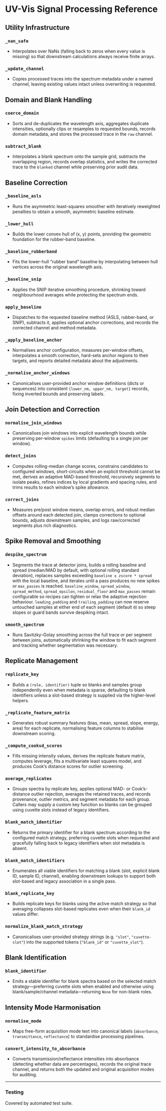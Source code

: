 # UV-Vis Signal Processing Reference

## Utility Infrastructure

### `_nan_safe`
- Interpolates over NaNs (falling back to zeros when every value is missing) so that downstream calculations always receive finite arrays.

### `_update_channel`
- Copies processed traces into the spectrum metadata under a named channel, leaving existing values intact unless overwriting is requested.

## Domain and Blank Handling

### `coerce_domain`
- Sorts and de-duplicates the wavelength axis, aggregates duplicate intensities, optionally clips or resamples to requested bounds, records domain metadata, and stores the processed trace in the `raw` channel.

### `subtract_blank`
- Interpolates a blank spectrum onto the sample grid, subtracts the overlapping region, records overlap statistics, and writes the corrected trace to the `blanked` channel while preserving prior audit data.

## Baseline Correction

### `_baseline_asls`
- Runs the asymmetric least-squares smoother with iteratively reweighted penalties to obtain a smooth, asymmetric baseline estimate.

### `_lower_hull`
- Builds the lower convex hull of (x, y) points, providing the geometric foundation for the rubber-band baseline.

### `_baseline_rubberband`
- Fits the lower-hull “rubber band” baseline by interpolating between hull vertices across the original wavelength axis.

### `_baseline_snip`
- Applies the SNIP iterative smoothing procedure, shrinking toward neighbourhood averages while protecting the spectrum ends.

### `apply_baseline`
- Dispatches to the requested baseline method (ASLS, rubber-band, or SNIP), subtracts it, applies optional anchor corrections, and records the corrected channel and method metadata.

### `_apply_baseline_anchor`
- Normalises anchor configuration, measures per-window offsets, interpolates a smooth correction, hard-sets anchor regions to their targets, and reports detailed metadata about the adjustments.

### `_normalise_anchor_windows`
- Canonicalises user-provided anchor window definitions (dicts or sequences) into consistent `{lower_nm, upper_nm, target}` records, fixing inverted bounds and preserving labels.

## Join Detection and Correction

### `normalise_join_windows`
- Canonicalises join windows into explicit wavelength bounds while preserving per-window `spikes` limits (defaulting to a single join per window).

### `detect_joins`
- Computes rolling-median change scores, constrains candidates to configured windows, short-circuits when an explicit threshold cannot be met, derives an adaptive MAD-based threshold, recursively segments to isolate peaks, refines indices by local gradients and spacing rules, and trims results to each window’s spike allowance.

### `correct_joins`
- Measures pre/post window means, overlap errors, and robust median offsets around each detected join, clamps corrections to optional bounds, adjusts downstream samples, and logs raw/corrected segments plus rich diagnostics.

## Spike Removal and Smoothing

### `despike_spectrum`
- Segments the trace at detector joins, builds a rolling baseline and spread (median/MAD by default, with optional rolling standard deviation), replaces samples exceeding ``baseline ± zscore * spread`` with the local baseline, and iterates until a pass produces no new spikes or ``max_passes`` is reached. ``baseline_window``, ``spread_window``, ``spread_method``, ``spread_epsilon``, ``residual_floor`` and ``max_passes`` remain configurable so recipes can tighten or relax the adaptive rejection behaviour. ``leading_padding`` and ``trailing_padding`` can now reserve untouched samples at either end of each segment (default ``0``) so steep slopes or guard bands survive despiking intact.

### `smooth_spectrum`
- Runs Savitzky–Golay smoothing across the full trace or per segment between joins, automatically shrinking the window to fit each segment and tracking whether segmentation was necessary.

## Replicate Management

### `replicate_key`
- Builds a `(role, identifier)` tuple so blanks and samples group independently even when metadata is sparse, defaulting to blank identifiers unless a slot-based strategy is supplied via the higher-level helpers.

### `_replicate_feature_matrix`
- Generates robust summary features (bias, mean, spread, slope, energy, area) for each replicate, normalising feature columns to stabilise downstream scoring.

### `_compute_cooksd_scores`
- Fills missing intensity values, derives the replicate feature matrix, computes leverage, fits a multivariate least squares model, and produces Cook’s distance scores for outlier screening.

### `average_replicates`
- Groups spectra by replicate key, applies optional MAD- or Cook’s-distance outlier rejection, averages the retained traces, and records provenance, outlier metrics, and segment metadata for each group. Callers may supply a custom key function so blanks can be grouped using cuvette slots instead of legacy identifiers.

### `blank_match_identifier`
- Returns the primary identifier for a blank spectrum according to the configured match strategy, preferring cuvette slots when requested and gracefully falling back to legacy identifiers when slot metadata is absent.

### `blank_match_identifiers`
- Enumerates all viable identifiers for matching a blank (slot, explicit blank ID, sample ID, channel), enabling downstream lookups to support both slot-based and legacy association in a single pass.

### `blank_replicate_key`
- Builds replicate keys for blanks using the active match strategy so that averaging collapses slot-based replicates even when their `blank_id` values differ.

### `normalize_blank_match_strategy`
- Canonicalises user-provided strategy strings (e.g. `"slot"`, `"cuvette-slot"`) into the supported tokens (`"blank_id"` or `"cuvette_slot"`).

## Blank Identification

### `blank_identifier`
- Emits a stable identifier for blank spectra based on the selected match strategy—preferring cuvette slots when enabled and otherwise using blank/sample/channel metadata—returning `None` for non-blank roles.

## Intensity Mode Harmonisation

### `normalise_mode`
- Maps free-form acquisition mode text into canonical labels (`absorbance`, `transmittance`, `reflectance`) to standardise processing pipelines.

### `convert_intensity_to_absorbance`
- Converts transmission/reflectance intensities into absorbance (detecting whether data are percentages), records the original trace channel, and returns both the updated and original acquisition modes for auditing.

---

### Testing
Covered by automated test suite.
